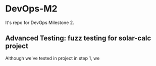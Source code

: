 # DevOps-M2
It's repo for DevOps Milestone 2.


## **Advanced Testing:** fuzz testing for solar-calc project
Although we've tested in project in step 1, we 
